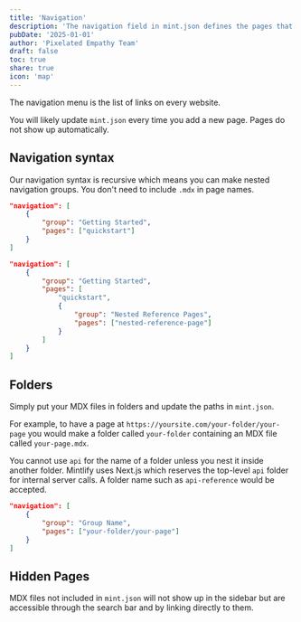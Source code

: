 ```yaml
---
title: 'Navigation'
description: 'The navigation field in mint.json defines the pages that go in the navigation menu'
pubDate: '2025-01-01'
author: 'Pixelated Empathy Team'
draft: false
toc: true
share: true
icon: 'map'
---
```


The navigation menu is the list of links on every website.

You will likely update `mint.json` every time you add a new page. Pages do not show up automatically.

## Navigation syntax

Our navigation syntax is recursive which means you can make nested navigation groups. You don't need to include `.mdx` in page names.


```json Regular Navigation
"navigation": [
    {
        "group": "Getting Started",
        "pages": ["quickstart"]
    }
]
```

```json Nested Navigation
"navigation": [
    {
        "group": "Getting Started",
        "pages": [
            "quickstart",
            {
                "group": "Nested Reference Pages",
                "pages": ["nested-reference-page"]
            }
        ]
    }
]
```


## Folders

Simply put your MDX files in folders and update the paths in `mint.json`.

For example, to have a page at `https://yoursite.com/your-folder/your-page` you would make a folder called `your-folder` containing an MDX file called `your-page.mdx`.


You cannot use `api` for the name of a folder unless you nest it inside another folder. Mintlify uses Next.js which reserves the top-level `api` folder for internal server calls. A folder name such as `api-reference` would be accepted.


```json Navigation With Folder
"navigation": [
    {
        "group": "Group Name",
        "pages": ["your-folder/your-page"]
    }
]
```

## Hidden Pages

MDX files not included in `mint.json` will not show up in the sidebar but are accessible through the search bar and by linking directly to them.
